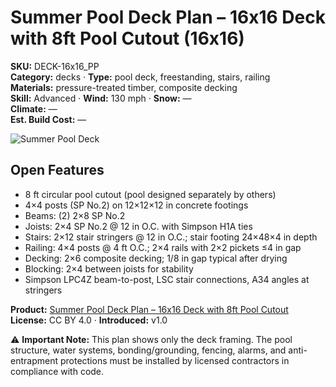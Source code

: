 # Summer Pool Deck Plan – 16x16 Deck with 8ft Pool Cutout (16x16)
**SKU:** DECK-16x16_PP  
**Category:** decks · **Type:** pool deck, freestanding, stairs, railing  
**Materials:** pressure-treated timber, composite decking  
**Skill:** Advanced · **Wind:** 130 mph · **Snow:** —  
**Climate:** —  
**Est. Build Cost:** —

![Summer Pool Deck](https://i.etsystatic.com/59867749/r/il/f70c7a/7142099557/il_fullxfull.7142099557_lbqy.jpg)

## Open Features
- 8 ft circular pool cutout (pool designed separately by others)
- 4×4 posts (SP No.2) on 12×12×12 in concrete footings
- Beams: (2) 2×8 SP No.2
- Joists: 2×4 SP No.2 @ 12 in O.C. with Simpson H1A ties
- Stairs: 2×12 stair stringers @ 12 in O.C.; stair footing 24×48×4 in depth
- Railing: 4×4 posts @ 4 ft O.C.; 2×4 rails with 2×2 pickets ≤4 in gap
- Decking: 2×6 composite decking; 1/8 in gap typical after drying
- Blocking: 2×4 between joists for stability
- Simpson LPC4Z beam-to-post, LSC stair connections, A34 angles at stringers

**Product:** [Summer Pool Deck Plan – 16x16 Deck with 8ft Pool Cutout](https://bamboodesigns.com/products/summer-pool-deck-plan-16x16-deck-with-8ft-pool-cutout)  
**License:** CC BY 4.0 · **Introduced:** v1.0  

⚠️ **Important Note:** This plan shows only the deck framing. The pool structure, water systems, bonding/grounding, fencing, alarms, and anti-entrapment protections must be installed by licensed contractors in compliance with code.
